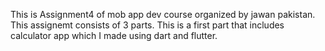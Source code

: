 This is Assignment4 of mob app dev course organized by jawan pakistan.
This assignemt consists of 3 parts.
This is a first part that includes calculator app which I made using dart and flutter.
